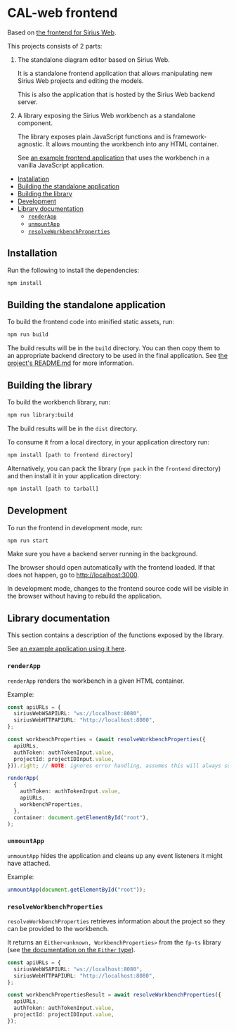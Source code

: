 # CAL-web frontend

Based on
[the frontend for Sirius Web](https://github.com/eclipse-sirius/sirius-web/tree/master/frontend).

This projects consists of 2 parts:

1. The standalone diagram editor based on Sirius Web.

   It is a standalone frontend application that allows manipulating new Sirius
   Web projects and editing the models.

   This is also the application that is hosted by the Sirius Web backend server.

2. A library exposing the Sirius Web workbench as a standalone component.

   The library exposes plain JavaScript functions and is framework-agnostic. It
   allows mounting the workbench into any HTML container.

   See [an example frontend application](../frontend-library-example/README.md)
   that uses the workbench in a vanilla JavaScript application.

<!-- vim-markdown-toc GFM -->

- [Installation](#installation)
- [Building the standalone application](#building-the-standalone-application)
- [Building the library](#building-the-library)
- [Development](#development)
- [Library documentation](#library-documentation)
  - [`renderApp`](#renderapp)
  - [`unmountApp`](#unmountapp)
  - [`resolveWorkbenchProperties`](#resolveworkbenchproperties)

<!-- vim-markdown-toc -->

## Installation

Run the following to install the dependencies:

```sh
npm install
```

## Building the standalone application

To build the frontend code into minified static assets, run:

```sh
npm run build
```

The build results will be in the `build` directory. You can then copy them to an
appropriate backend directory to be used in the final application. See
[the project's README.md](../README.md) for more information.

## Building the library

To build the workbench library, run:

```sh
npm run library:build
```

The build results will be in the `dist` directory.

To consume it from a local directory, in your application directory run:

```sh
npm install [path to frontend directory]
```

Alternatively, you can pack the library (`npm pack` in the `frontend` directory)
and then install it in your application directory:

```sh
npm install [path to tarball]
```

## Development

To run the frontend in development mode, run:

```sh
npm run start
```

Make sure you have a backend server running in the background.

The browser should open automatically with the frontend loaded. If that does not
happen, go to <http://localhost:3000>.

In development mode, changes to the frontend source code will be visible in the
browser without having to rebuild the application.

## Library documentation

This section contains a description of the functions exposed by the library.

See
[an example application using it here](../frontend-library-example/src/app.js).

### `renderApp`

`renderApp` renders the workbench in a given HTML container.

Example:

```ts
const apiURLs = {
  siriusWebWSAPIURL: "ws://localhost:8080",
  siriusWebHTTPAPIURL: "http://localhost:8080",
};

const workbenchProperties = (await resolveWorkbenchProperties({
  apiURLs,
  authToken: authTokenInput.value,
  projectId: projectIDInput.value,
})).right; // NOTE: ignores error handling, assumes this will always succeed

renderApp(
  {
    authToken: authTokenInput.value,
    apiURLs,
    workbenchProperties,
  },
  container: document.getElementById("root"),
);
```

### `unmountApp`

`unmountApp` hides the application and cleans up any event listeners it might
have attached.

Example:

```ts
unmountApp(document.getElementById("root"));
```

### `resolveWorkbenchProperties`

`resolveWorkbenchProperties` retrieves information about the project so they can
be provided to the workbench.

It returns an `Either<unknown, WorkbenchProperties>` from the `fp-ts` library
(see
[the documentation on the `Either` type](https://github.com/gcanti/fp-ts/blob/master/src/Either.ts)).

```ts
const apiURLs = {
  siriusWebWSAPIURL: "ws://localhost:8080",
  siriusWebHTTPAPIURL: "http://localhost:8080",
};

const workbenchPropertiesResult = await resolveWorkbenchProperties({
  apiURLs,
  authToken: authTokenInput.value,
  projectId: projectIDInput.value,
});
```

<!-- vim: set tw=80: -->
